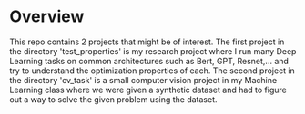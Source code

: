 # Overview
This repo contains 2 projects that might be of interest. The first project in the directory 'test_properties' is my research project where I run many Deep Learning 
tasks on common architectures such as Bert, GPT, Resnet,... and try to understand the optimization properties of each. The second project in the directory 'cv_task' is a small
computer vision project in my Machine Learning class where we were given a synthetic dataset and had to figure out a way to solve the given problem using the dataset. 

